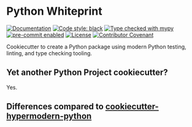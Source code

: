 # Python Whiteprint

[![Documentation](https://readthedocs.org/projects/python-whiteprint/badge/?version=latest)](https://python-whiteprint.readthedocs.io/en/latest/?badge=latest)
[![Code style: black][black-badge]](https://github.com/psf/black)
[![Type checked with mypy][mypy-badge]](https://mypy-lang.org/)
[![pre-commit enabled][pre-commit badge]](https://pre-commit.com/)
[![License][license badge]](https://opensource.org/licenses/MIT)
[![Contributor Covenant][contributor covenant badge]](https://github.com/RomainBrault/python-whiteprint/blob/main/CODE_OF_CONDUCT.md)

[black-badge]: https://img.shields.io/badge/code%20style-black-000000.svg
[mypy-badge]: https://www.mypy-lang.org/static/mypy_badge.svg
[pre-commit badge]: https://img.shields.io/badge/pre--commit-enabled-brightgreen?logo=pre-commit&logoColor=white
[license badge]: https://img.shields.io/github/license/cjolowicz/cookiecutter-hypermodern-python
[contributor covenant badge]: https://img.shields.io/badge/Contributor%20Covenant-2.1-4baaaa.svg

Cookiecutter to create a Python package using modern Python testing,
linting, and type checking tooling.

## Yet another Python Project cookiecutter?

Yes.

## Differences compared to [cookiecutter-hypermodern-python]

[cookiecutter-hypermodern-python]: https://cookiecutter-hypermodern-python.readthedocs.io/en/2022.6.3.post1/
